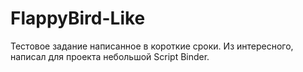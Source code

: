 # FlappyBird-Like
Тестовое задание написанное в короткие сроки. Из интересного, написал для проекта небольшой Script Binder.
